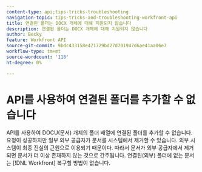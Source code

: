 ```yaml
---
content-type: api;tips-tricks-troubleshooting
navigation-topic: tips-tricks-and-troubleshooting-workfront-api
title: 연결된 폴더는 DOCX 개체에 대해 지원되지 않습니다
description: 연결된 폴더는 DOCX 개체에 대해 지원되지 않습니다
author: Becky
feature: Workfront API
source-git-commit: 9bdc433158e471729bd27d701947d6ae41aa06e7
workflow-type: tm+mt
source-wordcount: '118'
ht-degree: 0%

---
```



# API를 사용하여 연결된 폴더를 추가할 수 없습니다

API를 사용하여 DOCU(문서) 개체의 폴더 배열에 연결된 폴더를 추가할 수 없습니다. 요청이 성공하지만 일부 외부 공급자가 문서를 시스템에서 제거할 수 있습니다. 외부 시스템이 최종 진실의 근원으로 이용되기 때문이다. 따라서 문서가 외부 공급자에서 제거되면 문서가 더 이상 존재하지 않는 것으로 간주됩니다. 연결된(외부) 폴더에 없는 문서는 [!DNL Workfront] 복구할 방법이 없습니다.
